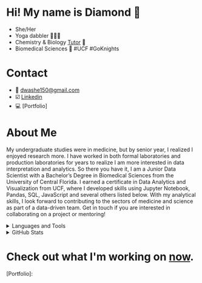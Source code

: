 # Hi! My name is Diamond 💎

- She/Her
- Yoga dabbler 🧘🏾‍♀️
- Chemistry & Biology [Tutor](https://www.diamondthesciencetutor.com/) 🧬 
- Biomedical Sciences 🔬 #UCF #GoKnights

# Contact
- 📧 dwashe150@gmail.com
- ☑️ [Linkedin]
- 💻 [Portfolio]

# About Me
My undergraduate studies were in medicine, but by senior year, I realized I enjoyed research more. I have worked in both formal laboratories and production laboratories for years to realize I am more interested in data interpretation and analytics. So there you have it, I am a Junior Data Scientist with a Bachelor’s Degree in Biomedical Sciences from the University of Central Florida. I earned a certificate in Data Analytics and Visualization from UCF, where I developed skills using Jupyter Notebook, Pandas, SQL, JavaScript and several others listed below.
With my analytical skills, I look forward to contributing to the sectors of medicine and science as part of a data-driven team. Get in touch if you are interested in collaborating on a project or mentoring!



<details><summary>Languages and Tools</summary>
<p>

![image](https://user-images.githubusercontent.com/87162266/158042952-6fdc3bde-cba0-4005-81e1-9853d93b6b6c.png) <br/>
![image](https://user-images.githubusercontent.com/87162266/158042983-23cf3912-6de4-43bb-8d74-06e4f5d4e19c.png)<br/>
![image](https://user-images.githubusercontent.com/87162266/158042988-a8e218b7-2555-4e3e-b5a7-ef02ddefe01c.png)<br/>
![image](https://user-images.githubusercontent.com/87162266/158043006-c4dd8b24-57a1-48bc-9cd3-90ee67acc803.png)<br/>
![image](https://user-images.githubusercontent.com/87162266/158043021-ebfab945-12de-48f4-bc34-76cf74eb0ea5.png)<br/>
![image](https://user-images.githubusercontent.com/87162266/158043262-97322f1c-21fe-4a97-926c-6a14ae2f35ea.png)<br/>


</p>
</details>


<details><summary>GitHub Stats</summary>
<p>
 
 [![Diamond's GitHub stats](https://github-readme-stats.vercel.app/api?username=DWashington3)](https://github.com/DWashington3/github-readme-stats)
 </p>
</details>

# Check out what I'm working on [now](https://dwashington3.github.io/Daily_Practice/).


[Linkedin]: https://www.linkedin.com/in/diamond-washingtontech/
[Portfolio]:
